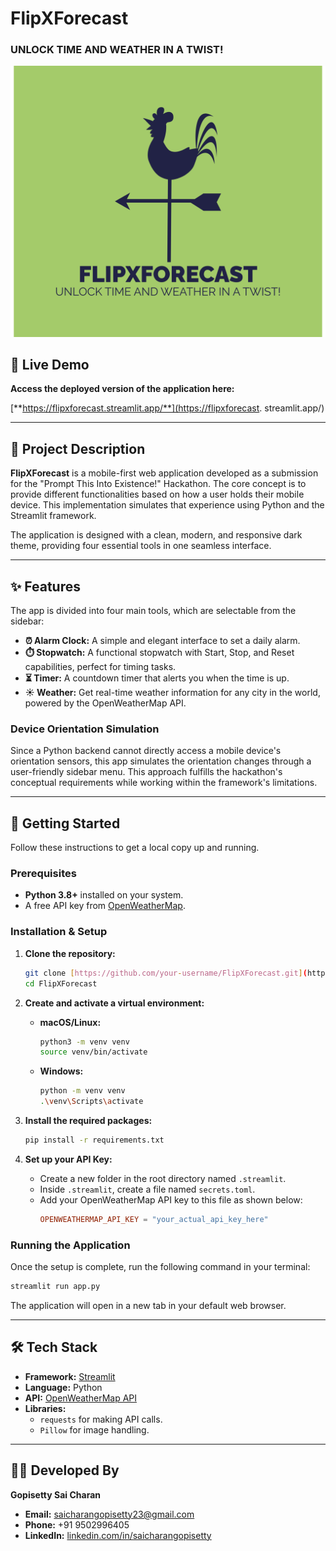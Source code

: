 # FlipXForecast
### UNLOCK TIME AND WEATHER IN A TWIST!

![FlipXForecast Logo](logo-png.png)

## 🚀 Live Demo

**Access the deployed version of the application here:**

[**https://flipxforecast.streamlit.app/**](https://flipxforecast. streamlit.app/)

---

## 📖 Project Description

**FlipXForecast** is a mobile-first web application developed as a submission for the "Prompt This Into Existence!" Hackathon. The core concept is to provide different functionalities based on how a user holds their mobile device. This implementation simulates that experience using Python and the Streamlit framework.

The application is designed with a clean, modern, and responsive dark theme, providing four essential tools in one seamless interface.

---

## ✨ Features

The app is divided into four main tools, which are selectable from the sidebar:

* **⏰ Alarm Clock:** A simple and elegant interface to set a daily alarm.
* **⏱️ Stopwatch:** A functional stopwatch with Start, Stop, and Reset capabilities, perfect for timing tasks.
* **⏳ Timer:** A countdown timer that alerts you when the time is up.
* **☀️ Weather:** Get real-time weather information for any city in the world, powered by the OpenWeatherMap API.

### Device Orientation Simulation

Since a Python backend cannot directly access a mobile device's orientation sensors, this app simulates the orientation changes through a user-friendly sidebar menu. This approach fulfills the hackathon's conceptual requirements while working within the framework's limitations.

---

## 🚀 Getting Started

Follow these instructions to get a local copy up and running.

### Prerequisites

* **Python 3.8+** installed on your system.
* A free API key from [OpenWeatherMap](https://openweathermap.org/appid).

### Installation & Setup

1.  **Clone the repository:**
    ```bash
    git clone [https://github.com/your-username/FlipXForecast.git](https://github.com/your-username/FlipXForecast.git)
    cd FlipXForecast
    ```

2.  **Create and activate a virtual environment:**
    * **macOS/Linux:**
        ```bash
        python3 -m venv venv
        source venv/bin/activate
        ```
    * **Windows:**
        ```bash
        python -m venv venv
        .\venv\Scripts\activate
        ```

3.  **Install the required packages:**
    ```bash
    pip install -r requirements.txt
    ```

4.  **Set up your API Key:**
    * Create a new folder in the root directory named `.streamlit`.
    * Inside `.streamlit`, create a file named `secrets.toml`.
    * Add your OpenWeatherMap API key to this file as shown below:
        ```toml
        OPENWEATHERMAP_API_KEY = "your_actual_api_key_here"
        ```

### Running the Application

Once the setup is complete, run the following command in your terminal:

```bash
streamlit run app.py
```

The application will open in a new tab in your default web browser.

---

## 🛠️ Tech Stack

* **Framework:** [Streamlit](https://streamlit.io/)
* **Language:** Python
* **API:** [OpenWeatherMap API](https://openweathermap.org/api)
* **Libraries:**
    * `requests` for making API calls.
    * `Pillow` for image handling.

---

## 👨‍💻 Developed By

**Gopisetty Sai Charan**

* **Email:** [saicharangopisetty23@gmail.com](mailto:saicharangopisetty23@gmail.com)
* **Phone:** +91 9502996405
* **LinkedIn:** [linkedin.com/in/saicharangopisetty](https://www.linkedin.com/in/saicharangopisetty)
